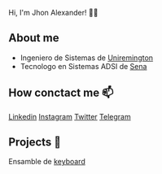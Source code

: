  Hi, I'm Jhon Alexander! 👨‍💻 

## About me
- Ingeniero de Sistemas de [Uniremington](https://www.uniremington.edu.co/)
- Tecnologo en Sistemas ADSI de  [Sena](https://oferta.senasofiaplus.edu.co/sofia-oferta/inicio-sofia-plus.html)


## How conctact me  📫 
[Linkedin](https://www.linkedin.com/in/jhon-salazar-benjumea-3a6537208)
[Instagram](https://www.instagram.com/jhonalexsala117/)
[Twitter](https://twitter.com/JhonAlexSB)
[Telegram](https://t.me/JhonAlexSB)


## Projects 🚧
Ensamble de [keyboard](https://github.com/JhonAlexSB/for-science-keyboard)

<!--
References

https://github.com/kautukkundan/Awesome-Profile-README-templates
https://github.com/abhisheknaiidu/awesome-github-profile-readme
https://github.com/adam-p/markdown-here/wiki/Markdown-Cheatsheet

-->
